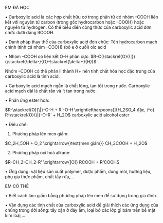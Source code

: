 EM ĐÃ HỌC

• Carboxylic acid là các hợp chất hữu cơ trong phân tử có nhóm –COOH liên kết với nguyên tử carbon (trong gốc hydrocarbon hoặc –COOH) hoặc nguyên tử hydrogen.
Có thể biểu diễn công thức của carboxylic acid đơn chức dưới dạng RCOOH.

• Danh pháp thay thế của carboxylic acid đơn chức:
Tên hydrocarbon mạch chính (tính cả nhóm –COOH) (bỏ e ở cuối) oic acid

• Nhóm –COOH có liên kết O–H phân cực: $R-C(\stackrel{O}{\|})(\stackrel{\delta-}{O}-\stackrel{\delta+}{H})$

Nhóm –COOH có thể phân li thành H+ nên tính chất hóa học đặc trưng của carboxylic acid là tính acid.

• Carboxylic acid mạch ngắn là chất lỏng, tan tốt trong nước. Carboxylic acid mạch dài là chất rắn và ít tan trong nước.

• Phản ứng ester hoá:

$R-\stackrel{O}{\|}-O-H + R'-O-H \xrightleftharpoons[]{H_2SO_4 đặc, t^o} R-\stackrel{O}{\|}-O-R' + H_2O$
carboxylic acid     alcohol                                ester

• Điều chế:

1. Phương pháp lên men giấm:

$C_2H_5OH + O_2 \xrightarrow{\text{men giấm}} CH_3COOH + H_2O$

2. Phương pháp oxi hoá alkane:

$R-CH_2-CH_2-R' \xrightarrow{[O]} RCOOH + R'COOH$

• Ứng dụng: vật liệu sản xuất polymer, dược phẩm, dung môi, hương liệu, phụ gia thực phẩm, chất tẩy rửa,...

EM CÓ THỂ

• Biết cách làm giấm bằng phương pháp lên men để sử dụng trong gia đình.

• Vận dụng các tính chất của carboxylic acid để giải thích các ứng dụng của chúng trong đời sống: tẩy cặn ở đáy ấm, loại bỏ các lớp gỉ bám trên bề mặt kim loại,...